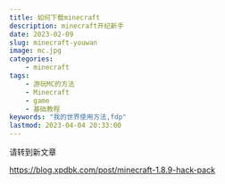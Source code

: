 ```yaml
---
title: 如何下载minecraft
description: minecraft开纪新手
date: 2023-02-09
slug: minecraft-youwan
image: mc.jpg
categories:
    - minecraft
tags:
    - 游玩MC的方法
    - Minecraft
    - game
    - 基础教程
keywords: "我的世界使用方法,fdp"
lastmod: 2023-04-04 20:33:00
---
```


请转到新文章

https://blog.xpdbk.com/post/minecraft-1.8.9-hack-pack
